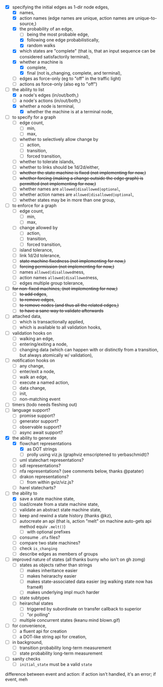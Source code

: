 - [x] specifying the initial edges as 1-dir node edges,
    - [x] names,
    - [x] action names (edge names are unique, action names are unique-to-source,)
    - [x] the probability of an edge,
        - [ ] being the most probable edge,
        - [x] following one edge probabilistically,
        - [x] random walks
    - [x] which states are "complete" (that is, that an input sequence can be considered satisfactorily terminal),
    - [x] whether a machine is
        - [x] complete,
        - [x] final (not is_changing, complete, and terminal),
    - [ ] edges as force-only (eg to "off" in the traffic light)
    - [ ] actions as force-only (also eg to "off")
- [ ] the ability to list
    - [x] a node's edges (in/out/both,)
    - [ ] a node's actions (in/out/both,)
    - [x] whether a node is terminal,
        - [x] whether the machine is at a terminal node,
- [ ] to specify for a graph
    - [ ] edge count,
        - [ ] min,
        - [ ] max,
    - [ ] whether to selectively allow change by
        - [ ] action,
        - [ ] transition,
        - [ ] forced transition,
    - [ ] whether to tolerate islands,
    - [ ] whether to links should be 1d/2d/either,
    - [ ] ~~whether the state machine is fixed (not implementing for now,)~~
    - [ ] ~~whether forcing (making a change outside the edge graph) is permitted (not implementing for now,)~~
    - [ ] whether names are `allowed|disallowed|optional`,
    - [ ] whether action names are `allowed|disallowed|optional`,
    - [ ] whether states may be in more than one group,
- [ ] to enforce for a graph
    - [ ] edge count,
        - [ ] min,
        - [ ] max,
    - [ ] change allowed by
        - [ ] action,
        - [ ] transition,
        - [ ] forced transition,
    - [ ] island tolerance,
    - [ ] link 1d/2d tolerance,
    - [ ] ~~state machine fixedness (not implementing for now,)~~
    - [ ] ~~forcing permission (not implementing for now,)~~
    - [ ] names `allowed|disallowed`ness,
    - [ ] action names `allowed|disallowed`ness,
    - [ ] edges multiple group tolerance,
- [ ] ~~for non-fixed machines, (not implementing for now,)~~
    - [ ] ~~to add edges~~,
    - [ ] ~~to remove edges~~,
    - [ ] ~~to remove nodes (and thus all the related edges,)~~
    - [ ] ~~to have a sane way to validate afterwards~~
- [ ] attached data,
    - [ ] which is transactionally applied,
    - [ ] which is available to all validation hooks,
- [ ] validation hooks on
    - [ ] walking an edge,
    - [ ] entering/exiting a node,
    - [ ] changing data (which can happen with or distinctly from a transition, but always atomically w/ validation),
- [ ] notification hooks on
    - [ ] any change,
    - [ ] enter/exit a node,
    - [ ] walk an edge,
    - [ ] execute a named action,
    - [ ] data change,
    - [ ] init,
    - [ ] non-matching event
- [ ] timers (todo needs fleshing out)
- [ ] language support?
    - [ ] promise support?
    - [ ] generator support?
    - [ ] observable support?
    - [ ] async await support?
- [x] the ability to generate
    - [x] flowchart representations
        - [x] as DOT strings
        - [ ] prolly using viz.js (graphviz emscriptened to yerbaschmidt)?
    - [ ] uml statechart representations?
    - [ ] sdl representations?
    - [ ] nfa representations? (see comments below, thanks @patater)
    - [ ] drakon representations?
        - [ ] from within gviz/viz.js?
    - [ ] harel statecharts?
- [ ] the ability to
    - [x] save a state machine state,
    - [ ] load/create from a state machine state,
    - [ ] validate an abstract state machine state,
    - [ ] keep and rewind a state history (thanks @kz),
    - [ ] autocreate an api (that is, action "melt" on machine auto-gets api method equiv `.melt()`)
        - [ ] with optional prefixes
    - [ ] consume `.dfa` files?
    - [ ] compare two state machines?
    - [ ] check `is_changing`
    - [ ] describe edges as members of groups
- [ ] improved nature of states (all thanks burny who isn't on gh zomg)
    - [ ] states as objects rather than strings
        - [ ] makes inheritance easier
        - [ ] makes heirarachy easier
        - [ ] makes state-associated data easier (eg walking state now has frame#)
        - [ ] makes underlying impl much harder
    - [ ] state subtypes
    - [ ] heirarchal states
        - [ ] triggered by subordinate on transfer callback to superior
        - [ ] "or polling"
    - [ ] multiple concurrent states (keanu mind blown.gif)
- [ ] for convenience,
    - [ ] a fluent api for creation
    - [ ] a DOT-like string api for creation,
- [ ] in background,
    - [ ] transition probability long-term measurement
    - [ ] state probability long-term measurement
- [ ] sanity checks
    - [ ] `initial_state` must be a valid `state`

difference between event and action: if action isn't handled, it's an error; if event, meh
